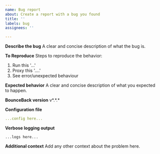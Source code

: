 ```yaml
---
name: Bug report
about: Create a report with a bug you found
title: ''
labels: bug
assignees: ''

---
```


**Describe the bug**
A clear and concise description of what the bug is.

**To Reproduce**
Steps to reproduce the behavior:
1. Run this '...'
2. Proxy this '....'
3. See error/unexpected behaviour

**Expected behavior**
A clear and concise description of what you expected to happen.

**BounceBack version**
v\*.\*.\*

**Configuration file**
```yaml
...config here...
```

**Verbose logging output**
```
...logs here...
```

**Additional context**
Add any other context about the problem here.

